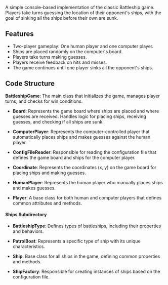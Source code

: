 A simple console-based implementation of the classic Battleship game. Players take turns guessing the location of their opponent's ships, with the goal of sinking all the ships before their own are sunk.

## Features

- Two-player gameplay: One human player and one computer player.
- Ships are placed randomly on the computer's board.
- Players take turns making guesses.
- Players receive feedback on hits and misses.
- The game continues until one player sinks all the opponent's ships.

## Code Structure
**BattleshipGame**: The main class that initializes the game, manages player turns, and checks for win conditions.
  
- **Board**: Represents the game board where ships are placed and where guesses are received. Handles logic for placing ships, receiving guesses, and checking if all ships are sunk.

- **ComputerPlayer**: Represents the computer-controlled player that automatically places ships and makes guesses against the human player.

- **ConfigFileReader**: Responsible for reading the configuration file that defines the game board and ships for the computer player.

- **Coordinate**: Represents the coordinates (x, y) on the game board for placing ships and making guesses.

- **HumanPlayer**: Represents the human player who manually places ships and makes guesses.

- **Player**: A base class for both human and computer players that defines common attributes and methods.

#### Ships Subdirectory
- **BattleshipType**: Defines types of battleships, including their properties and behaviors.

- **PatrolBoat**: Represents a specific type of ship with its unique characteristics.

- **Ship**: Base class for all ships in the game, defining common properties and methods.

- **ShipFactory**: Responsible for creating instances of ships based on the configuration file.
